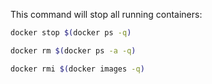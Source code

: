 This command will stop all running containers:
```bash
docker stop $(docker ps -q)
```

```bash
docker rm $(docker ps -a -q)
```
```bash
docker rmi $(docker images -q)
```

